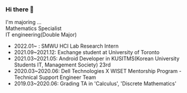 ### Hi there 👋

I'm majoring ... </br>
Mathematics Specialist </br>
IT engineering(Double Major)
- 2022.01~ : SMWU HCI Lab Research Intern
- 2021.09~2021.12: Exchange student at University of Toronto
- 2021.03~2021.05: Android Developer in KUSITMS(Korean University Students IT, Management Society) 23rd
- 2020.03~2020.06: Dell Technologies X WISET Mentorship Program - Technical Support Engineer Team
- 2019.03~2020.06: Grading TA in 'Calculus', 'Discrete Mathematics'
